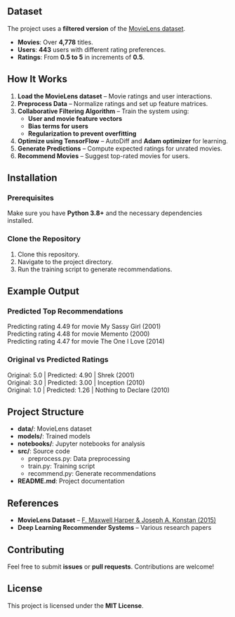 

## Dataset  
The project uses a **filtered version** of the [MovieLens dataset](https://grouplens.org/datasets/movielens/).  
- **Movies**: Over **4,778** titles.  
- **Users**: **443** users with different rating preferences.  
- **Ratings**: From **0.5 to 5** in increments of **0.5**.  

## How It Works  
1. **Load the MovieLens dataset** – Movie ratings and user interactions.  
2. **Preprocess Data** – Normalize ratings and set up feature matrices.  
3. **Collaborative Filtering Algorithm** – Train the system using:  
   - **User and movie feature vectors**  
   - **Bias terms for users**  
   - **Regularization to prevent overfitting**  
4. **Optimize using TensorFlow** – AutoDiff and **Adam optimizer** for learning.  
5. **Generate Predictions** – Compute expected ratings for unrated movies.  
6. **Recommend Movies** – Suggest top-rated movies for users.  

## Installation  
### **Prerequisites**  
Make sure you have **Python 3.8+** and the necessary dependencies installed.  

### **Clone the Repository**  
1. Clone this repository.  
2. Navigate to the project directory.  
3. Run the training script to generate recommendations.  

## Example Output  
### **Predicted Top Recommendations**  
Predicting rating 4.49 for movie My Sassy Girl (2001)  
Predicting rating 4.48 for movie Memento (2000)  
Predicting rating 4.47 for movie The One I Love (2014)  

### **Original vs Predicted Ratings**  
Original: 5.0 | Predicted: 4.90 | Shrek (2001)  
Original: 3.0 | Predicted: 3.00 | Inception (2010)  
Original: 1.0 | Predicted: 1.26 | Nothing to Declare (2010)  

## Project Structure  
- **data/**: MovieLens dataset  
- **models/**: Trained models  
- **notebooks/**: Jupyter notebooks for analysis  
- **src/**: Source code  
  - preprocess.py: Data preprocessing  
  - train.py: Training script  
  - recommend.py: Generate recommendations  
- **README.md**: Project documentation  

## References  
- **MovieLens Dataset** – [F. Maxwell Harper & Joseph A. Konstan (2015)](https://doi.org/10.1145/2827872)  
- **Deep Learning Recommender Systems** – Various research papers  

## Contributing  
Feel free to submit **issues** or **pull requests**. Contributions are welcome!  

## License  
This project is licensed under the **MIT License**.  




